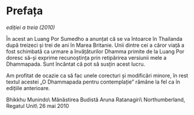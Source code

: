 Prefața
=======
*ediției a treia (2010)*

În acest an Luang Por Sumedho a anunțat că se va întoarce în Thailanda după treizeci și trei de ani în Marea Britanie. Unii dintre cei a căror viață a fost schimbată ca urmare a învățăturilor Dhamma primite de la Luang Por doresc să-și exprime recunoștința prin retipărirea versiunii mele a Dhammapada. Sunt încântat că pot să susțin acest lucru.

Am profitat de ocazie ca să fac unele corecturi și modificări minore, în rest textul acestei „O Dhammapada pentru contemplație” rămâne la fel ca în edițiile anterioare.

Bhikkhu Munindo\\
Mănăstirea Budistă Aruna Ratanagiri\\
Northumberland, Regatul Unit\\
26 mai 2010
